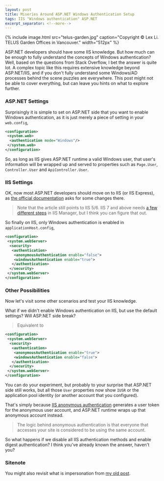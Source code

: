 ```yaml
---
layout: post
title: Miseries Around ASP.NET Windows Authentication Setup
tags: IIS "Windows authentication" ASP.NET
excerpt_separator: <!--more-->
---
```

{% include image.html
src="telus-garden.jpg" caption="Copyright © Lex Li. TELUS Garden Offices in Vancouver." width="512px" %}

ASP.NET developers should have some IIS knowledge. But how much can be enough to fully understand the concepts of Windows authentication? Well, based on the questions from Stack Overflow, I bet the answer is quite lot. A complex topic like this requires extensive knowledge beyond ASP.NET/IIS, and if you don't fully understand some Windows/AD processes behind the scene puzzles are everywhere. This post might not be able to cover everything, but can leave you hints on what to explore further.
<!--more-->
### ASP.NET Settings

Surprisingly it is simple to set on ASP.NET side that you want to enable Windows authentication, as it is just merely a piece of setting in your `web.config`,

``` xml
<configuration>
 <system.web>
  <authentication mode="Windows"/>
 </system.web>
</configuration>
```
So, as long as IIS gives ASP.NET runtime a valid Windows user, that user's information will be wrapped up and served to properties such as `Page.User`, `Controller.User` and `ApiController.User`.

### IIS Settings

OK, now most ASP.NET developers should move on to IIS (or IIS Express), as [the official documentation](https://support.microsoft.com/en-us/help/323176/how-to-implement-windows-authentication-and-authorization-in-asp-net) asks for some changes there.

> Note that the article still points to IIS 5/6. IIS 7 and above needs [a few different steps](https://docs.microsoft.com/en-us/iis/configuration/system.webserver/security/authentication/windowsauthentication/#setup) in IIS Manager, but I think you can figure that out.

So finally on IIS, only Windows authentication is enabled in `applicationHost.config`,

``` xml
<configuration>
 <system.webServer>
  <security>
   <authentication>
    <anonymousAuthentication enable="false">
    <windowsAuthentication enable="true">
   </authentication>
  </security>
 </system.webServer>
</configuration>
```

### Other Possibilities

Now let's visit some other scenarios and test your IIS knowledge.

What if we didn't enable Windows authentication on IIS, but use the default settings? Will ASP.NET side break?

> Equivalent to

``` xml
<configuration>
 <system.webServer>
  <security>
   <authentication>
    <anonymousAuthentication enable="true">
    <windowsAuthentication enable="false">
   </authentication>
  </security>
 </system.webServer>
</configuration>
```

You can do your experiment, but probably to your surprise that ASP.NET side still works, but all those `User` properties now show `IUSR` or the application pool identity (or another account that you configured).

That's simply because [IIS anonymous authentication](https://docs.microsoft.com/en-us/iis/configuration/system.webserver/security/authentication/anonymousauthentication#how-to-change-anonymous-authentication-credentials-from-the-iusr-account) generates a user token for the anonymous user account, and ASP.NET runtime wraps up that anonymous account instead.

> The logic behind anonymous authentication is that everyone that accesses your site is considered to be using the same account.

So what happens if we disable all IIS authentication methods and enable digest authentication? I think you've already known the answer, haven't you?

### Sitenote

You might also revisit what is impersonation from [my old post](https://blog.lextudio.com/the-basic-facts-about-iis-asp-net-process-thread-identities-835eaac876a0).
